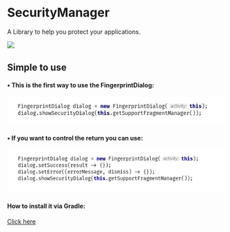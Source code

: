 # SecurityManager
A Library to help you protect your applications.

[![](https://jitpack.io/v/Wottrich/SecurityManager.svg)](https://jitpack.io/#Wottrich/SecurityManager)

## Simple to use
#### • This is the first way to use the FingerprintDialog:
![](screenshots/updating.jpg)

#### • If you want to control the return you can use: 
![](screenshots/updating2.png)



#### How to install it via Gradle:
[Click here](https://jitpack.io/#Wottrich/SecurityManager)
